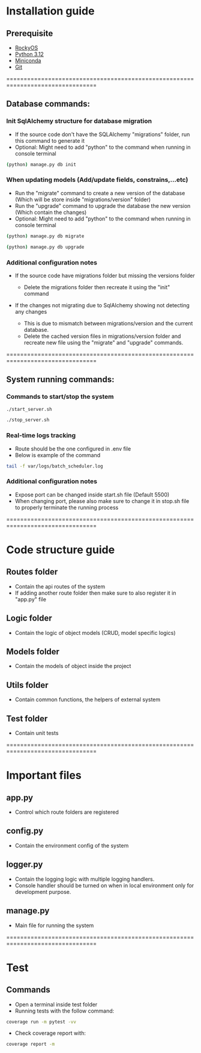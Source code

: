 # Installation guide

## Prerequisite

- [RockyOS](https://docs.rockylinux.org/guides/8_6_installation/)
- [Python 3.12](https://www.python.org/downloads/)
- [Miniconda](https://docs.anaconda.com/miniconda/miniconda-install/)
- [Git](https://git-scm.com/download/linux)

================================================================================

## Database commands:

### Init SqlAlchemy structure for database migration
- If the source code don't have the SQLAlchemy "migrations" folder, run this command to generate it
- Optional: Might need to add "python" to the command when running in console terminal

```sh
(python) manage.py db init
```

### When updating models (Add/update fields, constrains,...etc)
- Run the "migrate" command to create a new version of the database (Which will be store inside "migrations/version" folder)
- Run the "upgrade" command to upgrade the database the new version (Which contain the changes)
- Optional: Might need to add "python" to the command when running in console terminal

```sh
(python) manage.py db migrate
```
```sh
(python) manage.py db upgrade
```

### Additional configuration notes

- If the source code have migrations folder but missing the versions folder
  - Delete the migrations folder then recreate it using the "init" command

- If the changes not migrating due to SqlAlchemy showing not detecting any changes
  - This is due to mismatch between migrations/version and the current database.
  - Delete the cached version files in migrations/version folder and recreate new file using the "migrate" and "upgrade" commands.

================================================================================

## System running commands:

### Commands to start/stop the system

```sh
./start_server.sh

./stop_server.sh
```

### Real-time logs tracking
- Route should be the one configured in .env file
- Below is example of the command

```sh
tail -f var/logs/batch_scheduler.log
```

### Additional configuration notes

- Expose port can be changed inside start.sh file (Default 5500)
- When changing port, please also make sure to change it in stop.sh file to properly terminate the running process

================================================================================

# Code structure guide

## Routes folder

- Contain the api routes of the system
- If adding another route folder then make sure to also register it in "app.py" file

## Logic folder

- Contain the logic of object models (CRUD, model specific logics)

## Models folder

- Contain the models of object inside the project

## Utils folder

- Contain common functions, the helpers of external system

## Test folder

- Contain unit tests

================================================================================

# Important files

## app.py

- Control which route folders are registered

## config.py

- Contain the environment config of the system

## logger.py

- Contain the logging logic with multiple logging handlers.
- Console handler should be turned on when in local environment only for development purpose.

## manage.py

- Main file for running the system

================================================================================

# Test

## Commands

- Open a terminal inside test folder
- Running tests with the follow command:

```sh
coverage run -m pytest -vv
```

- Check coverage report with:

```sh
coverage report -m
```

